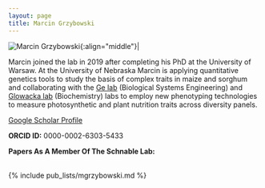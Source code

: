 ```yaml
---
layout: page
title: Marcin Grzybowski
---
```


![Marcin Grzybowski](/images/People_Images/Marcin.jpg){:align="middle"}|

Marcin joined the lab in 2019 after completing his PhD at the University of Warsaw. At the University of Nebraska Marcin is applying quantitative genetics tools to study the basis of complex traits in maize and sorghum and collaborating with the [Ge lab](https://engineering.unl.edu/bse/faculty/yufeng-ge-1/) (Biological Systems Engineering) and [Glowacka lab](https://www.glowacka) (Biochemistry) labs to employ new phenotyping technologies to measure photosynthetic and plant nutrition traits across diversity panels.

[Google Scholar Profile](https://scholar.google.com/citations?user=YhjtKtIAAAAJ)

**ORCID ID:** 0000-0002-6303-5433

**Papers As A Member Of The Schnable Lab:**<br><br>

{% include pub_lists/mgrzybowski.md %}
